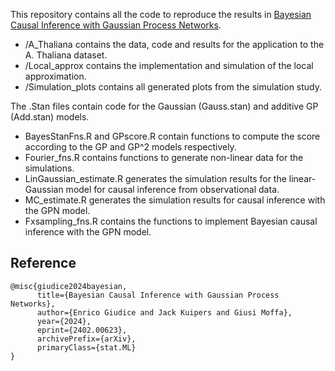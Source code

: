 This repository contains all the code to reproduce the results in [Bayesian Causal Inference with Gaussian Process Networks](https://arxiv.org/abs/2402.00623).
- /A_Thaliana contains the data, code and results for the application to the A. Thaliana dataset.
- /Local_approx contains the implementation and simulation of the local approximation.
- /Simulation_plots contains all generated plots from the simulation study.

The .Stan files contain code for the Gaussian (Gauss.stan) and additive GP (Add.stan) models.
- BayesStanFns.R and GPscore.R contain functions to compute the score according to the GP and GP^2 models respectively.
- Fourier_fns.R contains functions to generate non-linear data for the simulations.
- LinGaussian_estimate.R generates the simulation results for the linear-Gaussian model for causal inference from observational data.
- MC_estimate.R generates the simulation results for causal inference with the GPN model.
- Fxsampling_fns.R contains the functions to implement Bayesian causal inference with the GPN model.

Reference
---------

```
@misc{giudice2024bayesian,
      title={Bayesian Causal Inference with Gaussian Process Networks}, 
      author={Enrico Giudice and Jack Kuipers and Giusi Moffa},
      year={2024},
      eprint={2402.00623},
      archivePrefix={arXiv},
      primaryClass={stat.ML}
}
```
